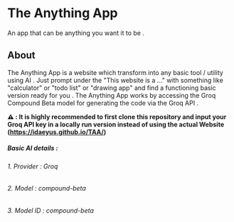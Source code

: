 # The Anything App
An app that can be anything you want it to be .

## About

The Anything App is a website which transform into any basic tool / utility using AI . Just prompt under the "This website is a ..." with something like "calculator" or "todo list" or "drawing app" and find a functioning basic version ready for you .
The Anything App works by accessing the Groq Compound Beta model for generating the code via the Groq API . 

<b>⚠️ : It is highly recommended to first clone this repository and input your Groq API key in a locally run version instead of using the actual Website (https://idaeyus.github.io/TAA/) 

##### Basic AI details :
###### 1. Provider : Groq
###### 2. Model : compound-beta
###### 3. Model ID : <i>compound-beta</i>
